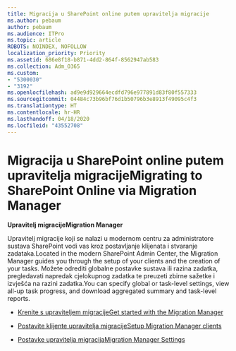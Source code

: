 ```yaml
---
title: Migracija u SharePoint online putem upravitelja migracije
ms.author: pebaum
author: pebaum
ms.audience: ITPro
ms.topic: article
ROBOTS: NOINDEX, NOFOLLOW
localization_priority: Priority
ms.assetid: 686e8f18-b871-4dd2-864f-8562947ab583
ms.collection: Adm_O365
ms.custom:
- "5300030"
- "3192"
ms.openlocfilehash: ad9e9d929664ecdfd796e977891d83f80f557333
ms.sourcegitcommit: 04484c73b96bf76d1b50796b3e8913f49095c4f3
ms.translationtype: HT
ms.contentlocale: hr-HR
ms.lasthandoff: 04/18/2020
ms.locfileid: "43552708"
---
```

# <a name="migrating-to-sharepoint-online-via-migration-manager"></a><span data-ttu-id="33642-102">Migracija u SharePoint online putem upravitelja migracije</span><span class="sxs-lookup"><span data-stu-id="33642-102">Migrating to SharePoint Online via Migration Manager</span></span>

<span data-ttu-id="33642-103">**Upravitelj migracije**</span><span class="sxs-lookup"><span data-stu-id="33642-103">**Migration Manager**</span></span>

<span data-ttu-id="33642-104">Upravitelj migracije koji se nalazi u modernom centru za administratore sustava SharePoint vodi vas kroz postavljanje klijenata i stvaranje zadataka.</span><span class="sxs-lookup"><span data-stu-id="33642-104">Located in the modern SharePoint Admin Center, the Migration Manager guides you through the setup of your clients and the creation of your tasks.</span></span> <span data-ttu-id="33642-105">Možete odrediti globalne postavke sustava ili razina zadatka, pregledavati napredak cjelokupnog zadatka te preuzeti zbirne sažetke i izvješća na razini zadatka.</span><span class="sxs-lookup"><span data-stu-id="33642-105">You can specify global or task-level settings, view all-up task progress, and download aggregated summary and task-level reports.</span></span>

- [<span data-ttu-id="33642-106">Krenite s upraviteljem migracije</span><span class="sxs-lookup"><span data-stu-id="33642-106">Get started with the Migration Manager</span></span>](https://docs.microsoft.com/sharepointmigration/mm-get-started)

- [<span data-ttu-id="33642-107">Postavite klijente upravitelja migracije</span><span class="sxs-lookup"><span data-stu-id="33642-107">Setup Migration Manager clients</span></span>](https://docs.microsoft.com/sharepointmigration/mm-setup-clients)

- [<span data-ttu-id="33642-108">Postavke upravitelja migracija</span><span class="sxs-lookup"><span data-stu-id="33642-108">Migration Manager Settings</span></span>](https://docs.microsoft.com/sharepointmigration/mm-settings)
